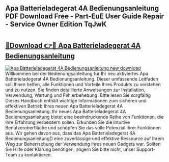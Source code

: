 ## Apa Batterieladegerat 4A Bedienungsanleitung PDF Download Free - Part-EuE User Guide Repair - Service Owner Edition TqJwK

# <h2><a href="http://df1hipp.blite.top/?on=Apa+Batterieladegerat+4A+Bedienungsanleitung">🔗Download 👉🔴 Apa Batterieladegerat 4A Bedienungsanleitung</a></h2>

[![Apa Batterieladegerat 4A Bedienungsanleitung new download](https://i.imgur.com/lujVjoI.png)](http://df1hipp.blite.top/?on=Apa+Batterieladegerat+4A+Bedienungsanleitung)
Willkommen bei der Bedienungsanleitung für Ihr neu aktiviertes Apa Batterieladegerat 4A Bedienungsanleitung. Dieser umfassende Leitfaden soll Ihnen helfen, alle Funktionen und Vorteile Ihres Produkts zu verstehen und zu nutzen. Sie finden detaillierte Anweisungen zur Installation, Verwendung, Wartung und Fehlerbehebung. Bitte lesen Sie sorgfältig Dieses Handbuch enthält wichtige Informationen zum sicheren und effektiven Betrieb Ihres neuen Apa Batterieladegerat 4A Bedienungsanleitung. Ihr neues Apa Batterieladegerat 4A Bedienungsanleitung bietet eine beeindruckende Reihe von Funktionen, die Ihre Erfahrung verbessern sollen. Erkunden Sie die intuitive Benutzeroberfläche und schöpfen Sie das volle Potenzial ihrer Funktionen aus. Wir gehen davon aus, dass das Apa Batterieladegerat 4A BedienungsanleitungD eine zuverlässige und effektive Ressource auf Ihrem Weg zur Beherrschung der Verwendung Ihres neuen Gadgets war. Sollten Sie Hilfe oder Klärung benötigen, zögern Sie bitte nicht, unser Support-Team zu kontaktieren.
